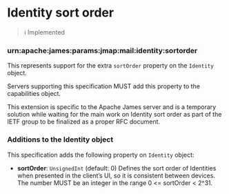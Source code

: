 # Identity sort order

> :information_source:
> Implemented

### urn:apache:james:params:jmap:mail:identity:sortorder

This represents support for the extra `sortOrder` property on the `Identity` object.

Servers supporting this specification MUST add this property to the capabilities object.

This extension is specific to the Apache James server and is a temporary solution while waiting for the main work on
Identity sort order as part of the IETF group to be finalized as a proper RFC document.

### Additions to the Identity object

This specification adds the following property on `Identity` object:

- **sortOrder**: `UnsignedInt` (default: 0)  Defines the sort order of Identities when presented in the client’s UI, so
it is consistent between devices. The number MUST be an integer in the range 0 <= sortOrder < 2^31.